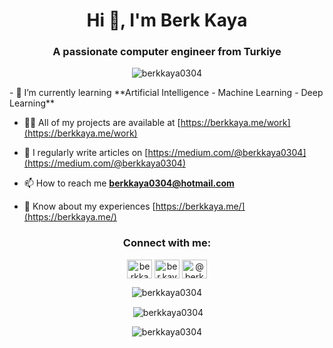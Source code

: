 <h1 align="center">Hi 👋, I'm Berk Kaya</h1>
<h3 align="center">A passionate computer engineer from Turkiye</h3>

<p align="center"> <img src="https://komarev.com/ghpvc/?username=berkkaya0304&label=Profile%20views&color=0e75b6&style=flat" alt="berkkaya0304" /> </p>
- 🌱 I’m currently learning **Artificial Intelligence - Machine Learning - Deep Learning**

- 👨‍💻 All of my projects are available at [https://berkkaya.me/work](https://berkkaya.me/work)

- 📝 I regularly write articles on [https://medium.com/@berkkaya0304](https://medium.com/@berkkaya0304)

- 📫 How to reach me **berkkaya0304@hotmail.com**

- 📄 Know about my experiences [https://berkkaya.me/](https://berkkaya.me/)

<h3 align="center">Connect with me:</h3>
<p align="center">
<a href="https://linkedin.com/in/berkkaya" target="blank"><img align="center" src="https://raw.githubusercontent.com/rahuldkjain/github-profile-readme-generator/master/src/images/icons/Social/linked-in-alt.svg" alt="berkkaya" height="30" width="40" /></a>
<a href="https://instagram.com/ber.kaya_" target="blank"><img align="center" src="https://raw.githubusercontent.com/rahuldkjain/github-profile-readme-generator/master/src/images/icons/Social/instagram.svg" alt="ber.kaya_" height="30" width="40" /></a>
<a href="https://medium.com/@berkkaya0304" target="blank"><img align="center" src="https://raw.githubusercontent.com/rahuldkjain/github-profile-readme-generator/master/src/images/icons/Social/medium.svg" alt="@berkkaya0304" height="30" width="40" /></a>
</p>

<p align="center" ><img align="center" src="https://github-readme-stats.vercel.app/api/top-langs?username=berkkaya0304&show_icons=true&locale=en&layout=compact" alt="berkkaya0304" /></p>

<p align="center">&nbsp;<img align="center" src="https://github-readme-stats.vercel.app/api?username=berkkaya0304&show_icons=true&locale=en" alt="berkkaya0304" /></p>

<p align="center"><img align="center" src="https://github-readme-streak-stats.herokuapp.com/?user=berkkaya0304&" alt="berkkaya0304" /></p>

